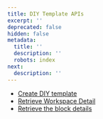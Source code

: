 ```yaml
---
title: DIY Template APIs
excerpt: ''
deprecated: false
hidden: false
metadata:
  title: ''
  description: ''
  robots: index
next:
  description: ''
---
```

* [Create DIY template](https://docs.capillarytech.com/reference/post-create-api-diy-template-connectplus)
* [Retrieve Workspace Detail](https://docs.capillarytech.com/reference/get-workspaces-diy-connectplus-template)
* [Retrieve the block details](https://docs.capillarytech.com/reference/get-processor-diy-connectplus-template)
